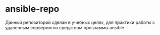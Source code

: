 # ansible-repo
Данный репозиторий сделан в учебных целях, для практики работы с удаленным сервером по средством программы ansible
